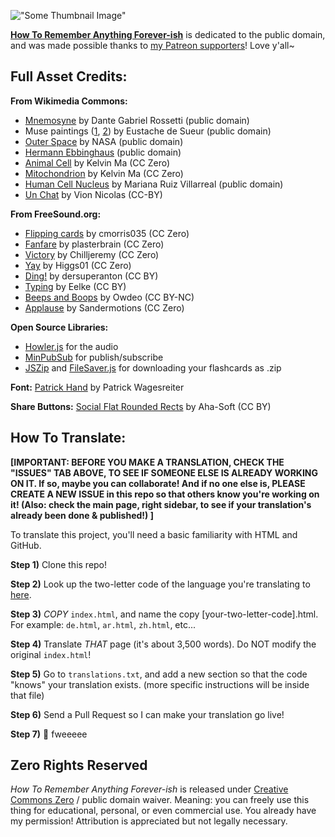 !["Some Thumbnail Image"](https://ncase.me/remember/sharing/thumbnail.png)

**[How To Remember Anything Forever-ish](https://ncase.me/remember/)** is dedicated to the public domain,
and was made possible thanks to [my Patreon supporters](https://www.patreon.com/ncase)! Love y'all~

## Full Asset Credits:

**From Wikimedia Commons:**

* [Mnemosyne](https://en.wikipedia.org/wiki/File:Mnemosyne_(color)_Rossetti.jpg) by Dante Gabriel Rossetti (public domain)
* Muse paintings ([1](https://en.wikipedia.org/wiki/File:Le_Sueur,_Eustache_-_Melpom%C3%A8ne,_%C3%89rato_et_Polymnie_-_1652_-_1655.jpg), [2](https://en.wikipedia.org/wiki/File:Eustache_Le_Sueur_-_The_Muses_-_Clio,_Euterpe_and_Thalia_-_WGA12611.jpg)) by Eustache de Sueur (public domain)
* [Outer Space](https://en.wikipedia.org/wiki/File:LH_95.jpg) by NASA (public domain)
* [Hermann Ebbinghaus](https://commons.wikimedia.org/wiki/File:Ebbinghaus2.jpg) (public domain)
* [Animal Cell](https://en.wikipedia.org/wiki/File:Animal_Cell.svg) by Kelvin Ma (CC Zero)
* [Mitochondrion](https://commons.wikimedia.org/wiki/File:Mitochondrion_mini.svg) by Kelvin Ma (CC Zero)
* [Human Cell Nucleus](https://en.wikipedia.org/wiki/File:Diagram_human_cell_nucleus.svg) by Mariana Ruiz Villarreal (public domain)
* [Un Chat](https://commons.wikimedia.org/wiki/File:Fr-chat.ogg) by Vion Nicolas (CC-BY)

**From FreeSound.org:**

* [Flipping cards](https://freesound.org/people/cmorris035/sounds/319154/) by cmorris035 (CC Zero)
* [Fanfare](https://freesound.org/people/plasterbrain/sounds/397355/) by plasterbrain (CC Zero)
* [Victory](https://freesound.org/people/Chilljeremy/sounds/395482/) by Chilljeremy (CC Zero)
* [Yay](https://freesound.org/people/Higgs01/sounds/428156/) by Higgs01 (CC Zero)
* [Ding!](https://freesound.org/people/dersuperanton/sounds/433646/) by dersuperanton (CC BY)
* [Typing](https://freesound.org/people/Eelke/sounds/158057/) by Eelke (CC BY)
* [Beeps and Boops](https://freesound.org/people/Owdeo/sounds/116653/) by Owdeo (CC BY-NC)
* [Applause](https://freesound.org/people/Sandermotions/sounds/277021/) by Sandermotions (CC Zero)

**Open Source Libraries:**

* [Howler.js](https://howlerjs.com/) for the audio
* [MinPubSub](https://github.com/daniellmb/MinPubSub) for publish/subscribe
* [JSZip](https://stuk.github.io/jszip/) and [FileSaver.js](https://github.com/eligrey/FileSaver.js/) for downloading your flashcards as .zip

**Font:** [Patrick Hand](https://fonts.google.com/specimen/Patrick+Hand) by Patrick Wagesreiter

**Share Buttons:** [Social Flat Rounded Rects](http://www.aha-soft.com/free-icons/) by Aha-Soft (CC BY)

## How To Translate:

**[IMPORTANT:
BEFORE YOU MAKE A TRANSLATION, CHECK THE "ISSUES" TAB ABOVE,
TO SEE IF SOMEONE ELSE IS ALREADY WORKING ON IT.
If so, maybe you can collaborate!
And if no one else is, PLEASE CREATE A NEW ISSUE in this repo
so that others know you're working on it!
(Also: check the main page, right sidebar, to see if your
translation's already been done & published!)
]**

To translate this project, you'll need a basic familiarity with HTML and GitHub.

**Step 1)** Clone this repo!

**Step 2)** Look up the two-letter code of the language you're translating to [here](https://en.wikipedia.org/wiki/List_of_ISO_639-1_codes).

**Step 3)** *COPY* `index.html`, and name the copy [your-two-letter-code].html.
For example: `de.html`, `ar.html`, `zh.html`, etc...

**Step 4)** Translate *THAT* page (it's about 3,500 words). Do NOT modify the original `index.html`!

**Step 5)** Go to `translations.txt`, and add a new section so that the code "knows" your translation exists.
(more specific instructions will be inside that file)

**Step 6)** Send a Pull Request so I can make your translation go live!

**Step 7)** 🎉 fweeeee

## Zero Rights Reserved

*How To Remember Anything Forever-ish*
is released under [Creative Commons Zero](https://creativecommons.org/publicdomain/zero/1.0/) / public domain waiver.
Meaning: you can freely use this thing for educational, personal, or even commercial use.
You already have my permission! Attribution is appreciated but not legally necessary.
